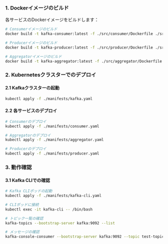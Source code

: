 ### 1. Dockerイメージのビルド

各サービスのDockerイメージをビルドします：

```bash
# Consumerイメージのビルド
docker build -t kafka-consumer:latest -f ./src/consumer/Dockerfile ./src/consumer

# Producerイメージのビルド
docker build -t kafka-producer:latest -f ./src/producer/Dockerfile ./src/producer

# Aggregatorイメージのビルド
docker build -t kafka-aggregator:latest -f ./src/aggregator/Dockerfile ./src/aggregator
```

### 2. Kubernetesクラスターでのデプロイ

#### 2.1 Kafkaクラスターの起動
```bash
kubectl apply -f ./manifests/kafka.yaml
```

#### 2.2 各サービスのデプロイ
```bash
# Consumerのデプロイ
kubectl apply -f ./manifests/consumer.yaml

# Aggregatorのデプロイ
kubectl apply -f ./manifests/aggregator.yaml

# Producerのデプロイ
kubectl apply -f ./manifests/producer.yaml
```

### 3. 動作確認

#### 3.1 Kafka CLIでの確認
```bash
# Kafka CLIポッドの起動
kubectl apply -f ./manifests/kafka-cli.yaml

# CLIポッドに接続
kubectl exec -it kafka-cli -- /bin/bash

# トピック一覧の確認
kafka-topics --bootstrap-server kafka:9092 --list

# メッセージの確認
kafka-console-consumer --bootstrap-server kafka:9092 --topic test-topic --from-beginning
```
